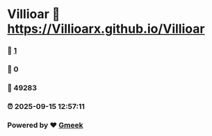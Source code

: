 # Villioar :link: https://Villioarx.github.io/Villioar 
### :page_facing_up: [1](https://Villioarx.github.io/Villioar/tag.html) 
### :speech_balloon: 0 
### :hibiscus: 49283 
### :alarm_clock: 2025-09-15 12:57:11 
### Powered by :heart: [Gmeek](https://github.com/Meekdai/Gmeek)
